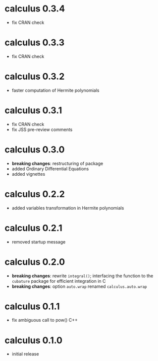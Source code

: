 # calculus 0.3.4

- fix CRAN check

# calculus 0.3.3

- fix CRAN check

# calculus 0.3.2

- faster computation of Hermite polynomials

# calculus 0.3.1

- fix CRAN check
- fix JSS pre-review comments

# calculus 0.3.0

- __breaking changes__: restructuring of package
- added Ordinary Differential Equations
- added vignettes

# calculus 0.2.2

- added variables transformation in Hermite polynomials

# calculus 0.2.1

- removed startup message

# calculus 0.2.0

- __breaking changes__: rewrite `integral()`; interfacing the function to the `cubature` package for efficient integration in C 
- __breaking changes__: option `auto.wrap` renamed `calculus.auto.wrap`

# calculus 0.1.1

- fix ambiguous call to pow() C++

# calculus 0.1.0

- initial release